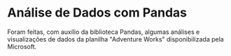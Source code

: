 # Análise de Dados com Pandas
Foram feitas, com auxílio da biblioteca Pandas, algumas análises e visualizações de dados da planilha "Adventure Works" disponibilizada pela Microsoft.
